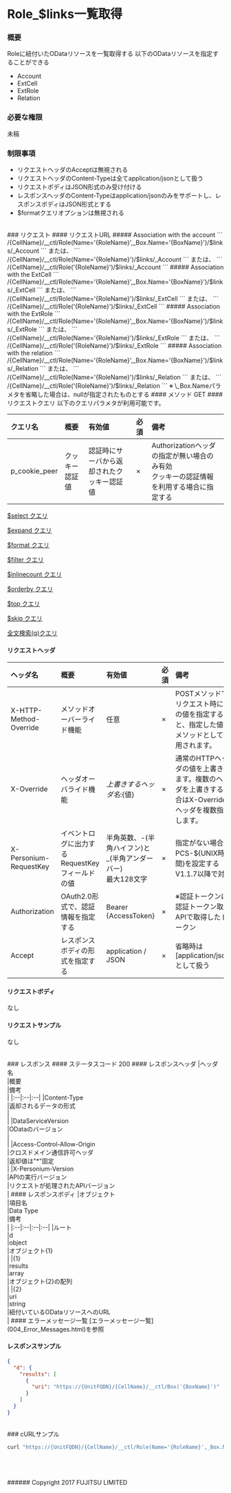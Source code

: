 # Role_$links一覧取得
### 概要
Roleに紐付いたODataリソースを一覧取得する
以下のODataリソースを指定することができる
* Account
* ExtCell
* ExtRole
* Relation

### 必要な権限
未稿
### 制限事項
* リクエストヘッダのAcceptは無視される
* リクエストヘッダのContent-Typeは全てapplication/jsonとして扱う
* リクエストボディはJSON形式のみ受け付ける
* レスポンスヘッダのContent-Typeはapplication/jsonのみをサポートし、レスポンスボディはJSON形式とする
* $formatクエリオプションは無視される

<br>
### リクエスト
#### リクエストURL
##### Association with the account
```
/{CellName}/__ctl/Role(Name='{RoleName}',_Box.Name='{BoxName}')/$links/_Account
```
または、
```
/{CellName}/__ctl/Role(Name='{RoleName}')/$links/_Account
```
または、
```
/{CellName}/__ctl/Role('{RoleName}')/$links/_Account
```
##### Association with the ExtCell
```
/{CellName}/__ctl/Role(Name='{RoleName}',_Box.Name='{BoxName}')/$links/_ExtCell
```
または、
```
/{CellName}/__ctl/Role(Name='{RoleName}')/$links/_ExtCell
```
または、
```
/{CellName}/__ctl/Role('{RoleName}')/$links/_ExtCell
```
##### Association with the ExtRole
```
/{CellName}/__ctl/Role(Name='{RoleName}',_Box.Name='{BoxName}')/$links/_ExtRole
```
または、
```
/{CellName}/__ctl/Role(Name='{RoleName}')/$links/_ExtRole
```
または、
```
/{CellName}/__ctl/Role('{RoleName}')/$links/_ExtRole
```
##### Association with the relation
```
/{CellName}/__ctl/Role(Name='{RoleName}',_Box.Name='{BoxName}')/$links/_Relation
```
または、
```
/{CellName}/__ctl/Role(Name='{RoleName}')/$links/_Relation
```
または、
```
/{CellName}/__ctl/Role('{RoleName}')/$links/_Relation
```
※ \_Box.Nameパラメタを省略した場合は、nullが指定されたものとする
#### メソッド
GET
#### リクエストクエリ
以下のクエリパラメタが利用可能です。

|クエリ名<br>|概要<br>|有効値<br>|必須<br>|備考<br>|
|:--|:--|:--|:--|:--|
|p_cookie_peer<br>|クッキー認証値<br>|認証時にサーバから返却されたクッキー認証値<br>|×<br>|Authorizationヘッダの指定が無い場合のみ有効<br>クッキーの認証情報を利用する場合に指定する<br>|

[$select クエリ](406_Select_Query.html)

[$expand クエリ](405_Expand_Query.html)

[$format クエリ](404_Format_Query.html)

[$filter クエリ](403_Filter_Query.html)

[$inlinecount クエリ](407_Inlinecount_Query.html)

[$orderby クエリ](400_Orderby_Query.html)

[$top クエリ](401_Top_Query.html)

[$skip クエリ](402_Skip_Query.html)

[全文検索(q)クエリ](408_Full_Text_Search_Query.html)

#### リクエストヘッダ
|ヘッダ名<br>|概要<br>|有効値<br>|必須<br>|備考<br>|
|:--|:--|:--|:--|:--|
|X-HTTP-Method-Override<br>|メソッドオーバーライド機能<br>|任意<br>|×<br>|POSTメソッドでリクエスト時にこの値を指定すると、指定した値がメソッドとして使用されます。<br>|
|X-Override<br>|ヘッダオーバライド機能<br>|${上書きするヘッダ名}:${値} &#160;<br>|×<br>|通常のHTTPヘッダの値を上書きします。複数のヘッダを上書きする場合はX-Overrideヘッダを複数指定します。<br>|
|X-Personium-RequestKey<br>|イベントログに出力するRequestKeyフィールドの値<br>|半角英数、-(半角ハイフン)と_(半角アンダーバー)<br>最大128文字<br>|×<br>|指定がない場合、PCS-${UNIX時間}を設定する<br>V1.1.7以降で対応<br>|
|Authorization<br>|OAuth2.0形式で、認証情報を指定する<br>|Bearer {AccessToken}<br>|×<br>|※認証トークンは認証トークン取得APIで取得したトークン<br>|
|Accept<br>|レスポンスボディの形式を指定する<br>|application / JSON<br>|×<br>|省略時は[application/json]として扱う<br>|
#### リクエストボディ
なし
#### リクエストサンプル
なし

<br>
### レスポンス
#### ステータスコード
200
#### レスポンスヘッダ
|ヘッダ名<br>|概要<br>|備考<br>|
|:--|:--|:--|
|Content-Type<br>|返却されるデータの形式<br>|&#160;<br>|
|DataServiceVersion<br>|ODataのバージョン<br>|&#160;<br>|
|Access-Control-Allow-Origin<br>|クロスドメイン通信許可ヘッダ<br>|返却値は"*"固定<br>|
|X-Personium-Version<br>|APIの実行バージョン<br>|リクエストが処理されたAPIバージョン<br>|
#### レスポンスボディ
|オブジェクト<br>|項目名<br>|Data Type<br>|備考<br>|
|:--|:--|:--|:--|
|ルート<br>|d<br>|object<br>|オブジェクト{1} &#160;<br>|
|{1}<br>|results<br>|array<br>|オブジェクト{2}の配列<br>|
|{2}<br>|uri<br>|string<br>|紐付いているODataリソースへのURL<br>|
#### エラーメッセージ一覧
[エラーメッセージ一覧](004_Error_Messages.html)を参照

#### レスポンスサンプル
```JSON
{
  "d": {
    "results": [
      {
        "uri": "https://{UnitFQDN}/{CellName}/__ctl/Box('{BoxName}')"
      }
    ]
  }
}
```

<br>
### cURLサンプル

```sh
curl "https://{UnitFQDN}/{CellName}/__ctl/Role(Name='{RoleName}',_Box.Name='{BoxName}')/\$links/_Box" -X GET -i -H 'Authorization: Bearer {AccessToken}' -H 'Accept: application/json'
```
<br>
<br>
<br>
###### Copyright 2017    FUJITSU LIMITED
